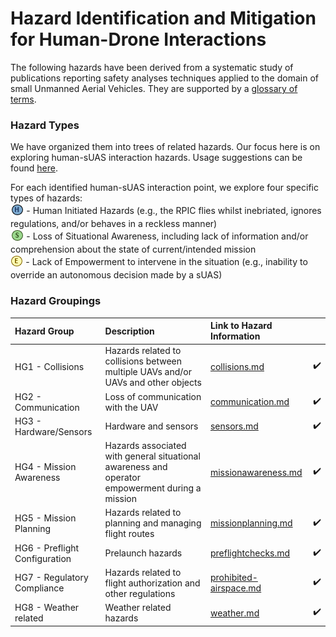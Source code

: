 # Hazard Identification and Mitigation for Human-Drone Interactions

The following hazards have been derived from a systematic study of publications reporting safety analyses techniques applied to the domain of small Unmanned Aerial Vehicles. They are supported by a [glossary of terms](glossary.md).

### Hazard Types

We have organized them into trees of related hazards. Our focus here is on exploring human-sUAS interaction hazards. Usage suggestions can be found [here](usage.md).

For each identified human-sUAS interaction point, we explore four specific types of hazards: 
<br> <sub>[![](human-interaction-hazards/icons/h-icon.PNG)](#) </sub> -  Human Initiated Hazards (e.g., the RPIC flies whilst inebriated, ignores regulations, and/or behaves in a reckless manner)
<br> <sub> [![](human-interaction-hazards/icons/s-icon.PNG)](#) </sub> - Loss of Situational Awareness, including lack of information and/or comprehension about the state of current/intended mission 
<br> <sub> [![](human-interaction-hazards/icons/e-icon.PNG)](#) </sub> - Lack of Empowerment to intervene in the situation (e.g., inability to override an autonomous decision made by a sUAS)

### Hazard Groupings

| Hazard Group | Description |Link to Hazard Information ||
|:--|:--| :--|:--|
|HG1 - Collisions| Hazards related to collisions between multiple UAVs and/or UAVs and other objects|[collisions.md](human-interaction-hazards/collisions.md)|:heavy_check_mark:|
|HG2 - Communication| Loss of communication with the UAV |[communication.md](human-interaction-hazards/communication.md)|:heavy_check_mark:||
|HG3 - Hardware/Sensors| Hardware and sensors |[sensors.md](human-interaction-hazards/sensors.md)|:heavy_check_mark:|
|HG4 - Mission Awareness|Hazards associated with general situational awareness and operator empowerment during a mission| [missionawareness.md](human-interaction-hazards/missionawareness.md)|:heavy_check_mark:|
|HG5 - Mission Planning| Hazards related to planning and managing flight routes |[missionplanning.md](human-interaction-hazards/missionplanning.md)|:heavy_check_mark:|
|HG6 - Preflight Configuration|Prelaunch hazards|[preflightchecks.md](human-interaction-hazards/preflightchecks.md)|:heavy_check_mark:|
|HG7 - Regulatory Compliance| Hazards related to flight authorization and other regulations|[prohibited-airspace.md](human-interaction-hazards/prohibited-airspace.md)|:heavy_check_mark:|
|HG8 - Weather related| Weather related hazards |[weather.md](human-interaction-hazards/weather.md)|:heavy_check_mark:||




